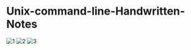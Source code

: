 
# Unix-command-line-Handwritten-Notes
![1](https://github.com/atultembhekar/Unix-command-line-Handwritten-Notes/assets/127327717/b47b8e1a-e540-4223-8cc2-d9bab478cc30)
![2](https://github.com/atultembhekar/Unix-command-line-Handwritten-Notes/assets/127327717/7f040066-f21b-4caf-9ec6-fbab7839e7f1)
![3](https://github.com/atultembhekar/Unix-command-line-Handwritten-Notes/assets/127327717/b7217031-db38-463d-bfe2-df773a08515d)
